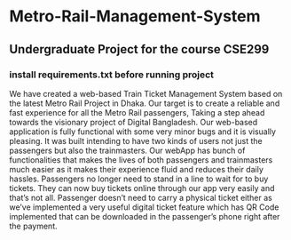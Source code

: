 # Metro-Rail-Management-System
## Undergraduate Project for the course CSE299
### install requirements.txt before running project

We have created a web-based Train Ticket Management System based on the latest Metro Rail Project in Dhaka. Our target is to create a reliable and fast experience for all the Metro Rail passengers, Taking a step ahead towards the visionary project of Digital Bangladesh. Our web-based application is fully functional with some very minor bugs and it is visually pleasing. It was built intending to have two kinds of users not just the passengers but also the trainmasters. Our webApp has bunch of functionalities that makes the lives of both passengers and trainmasters much easier as it makes their experience fluid and reduces their daily hassles. Passengers no longer need to stand in a line to wait for to buy tickets. They can now buy tickets online through our app very easily and that’s not all. Passenger doesn’t need to carry a physical ticket either as we’ve implemented a very useful digital ticket feature which has QR Code implemented that can be downloaded in the passenger’s phone right after the payment.
